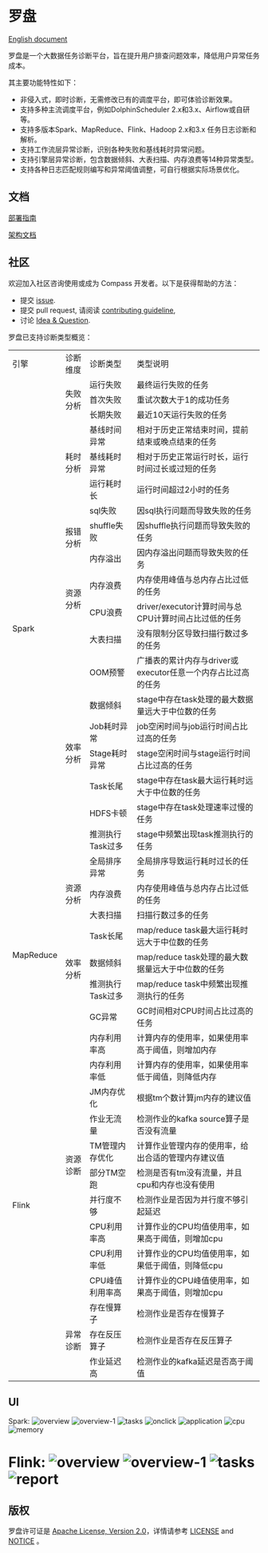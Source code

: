 # 罗盘

[English document](README.md)

罗盘是一个大数据任务诊断平台，旨在提升用户排查问题效率，降低用户异常任务成本。

其主要功能特性如下：

- 非侵入式，即时诊断，无需修改已有的调度平台，即可体验诊断效果。
- 支持多种主流调度平台，例如DolphinScheduler 2.x和3.x、Airflow或自研等。
- 支持多版本Spark、MapReduce、Flink、Hadoop 2.x和3.x 任务日志诊断和解析。
- 支持工作流层异常诊断，识别各种失败和基线耗时异常问题。
- 支持引擎层异常诊断，包含数据倾斜、大表扫描、内存浪费等14种异常类型。
- 支持各种日志匹配规则编写和异常阈值调整，可自行根据实际场景优化。

## 文档

[部署指南](document/manual/deployment_zh.md)

[架构文档](document/manual/architecture.md)

## 社区

欢迎加入社区咨询使用或成为 Compass 开发者。以下是获得帮助的方法：

- 提交 [issue](https://github.com/cubefs/compass/issues).
- 提交 pull request, 请阅读 [contributing guideline](https://github.com/cubefs/compass/blob/main/CONTRIBUTING.md),
- 讨论 [Idea & Question](https://github.com/cubefs/compass/discussions).

罗盘已支持诊断类型概览：

<table>
    <tr>
        <td>引擎</td>
        <td>诊断维度</td>
        <td>诊断类型</td>
        <td>类型说明</td>
    </tr>
    <tr>
        <td rowspan="20">Spark</td>
        <td rowspan="3">失败分析</td>
        <td>运行失败</td>
        <td>最终运行失败的任务</td>
    </tr>
    <tr>
        <td>首次失败</td>
        <td>重试次数大于1的成功任务</td>
    </tr>
    <tr>
        <td>长期失败</td>
        <td>最近10天运行失败的任务</td>
    </tr>
    <tr>
        <td rowspan="3">耗时分析</td>
        <td>基线时间异常</td>
        <td>相对于历史正常结束时间，提前结束或晚点结束的任务</td>
    </tr>
    <tr>
        <td>基线耗时异常</td>
        <td>相对于历史正常运行时长，运行时间过长或过短的任务</td>
    </tr>
    <tr>
        <td>运行耗时长</td>
        <td>运行时间超过2小时的任务</td>
    </tr>
    <tr>
        <td rowspan="3">报错分析</td>
        <td>sql失败</td>
        <td>因sql执行问题而导致失败的任务</td>
    </tr>
    <tr>
        <td>shuffle失败</td>
        <td>因shuffle执行问题而导致失败的任务</td>
    </tr>
    <tr>
        <td>内存溢出</td>
        <td>因内存溢出问题而导致失败的任务</td>
    </tr>
    <tr>
        <td rowspan="2">资源分析</td>
        <td>内存浪费</td>
        <td>内存使用峰值与总内存占比过低的任务</td>
    </tr>
    <tr>
        <td>CPU浪费</td>
        <td>driver/executor计算时间与总CPU计算时间占比过低的任务</td>
    </tr>
    <tr>
        <td rowspan="9">效率分析</td>
        <td>大表扫描</td>
        <td>没有限制分区导致扫描行数过多的任务</td>
    </tr>
    <tr>
        <td>OOM预警</td>
        <td>广播表的累计内存与driver或executor任意一个内存占比过高的任务</td>
    </tr>
    <tr>
        <td>数据倾斜</td>
        <td>stage中存在task处理的最大数据量远大于中位数的任务</td>
    </tr>
    <tr>
        <td>Job耗时异常</td>
        <td>job空闲时间与job运行时间占比过高的任务</td>
    </tr>
    <tr>
        <td>Stage耗时异常</td>
        <td>stage空闲时间与stage运行时间占比过高的任务</td>
    </tr>
    <tr>
        <td>Task长尾</td>
        <td>stage中存在task最大运行耗时远大于中位数的任务</td>
    </tr>
    <tr>
        <td>HDFS卡顿</td>
        <td>stage中存在task处理速率过慢的任务</td>
    </tr>
    <tr>
        <td>推测执行Task过多</td>
        <td>stage中频繁出现task推测执行的任务</td>
    </tr>
    <tr>
        <td>全局排序异常</td>
        <td>全局排序导致运行耗时过长的任务</td>
    </tr>
    <tr>
        <td rowspan="6">MapReduce</td>
        <td rowspan="1">资源分析</td>
        <td>内存浪费</td>
        <td>内存使用峰值与总内存占比过低的任务</td>
    </tr>
    <tr>
        <td rowspan="5">效率分析</td>
        <td>大表扫描</td>
        <td>扫描行数过多的任务</td>
    </tr>
    <tr>
        <td>Task长尾</td>
        <td>map/reduce task最大运行耗时远大于中位数的任务</td>
    </tr>
    <tr>
        <td>数据倾斜</td>
        <td>map/reduce task处理的最大数据量远大于中位数的任务</td>
    </tr>
    <tr>
        <td>推测执行Task过多</td>
        <td>map/reduce task中频繁出现推测执行的任务</td>
    </tr>
    <tr>
        <td>GC异常</td>
        <td>GC时间相对CPU时间占比过高的任务</td>
    </tr>
    <tr>
        <td rowspan="20">Flink</td>
        <td rowspan="10">资源诊断</td>
        <td>内存利用率高</td>
        <td>计算内存的使用率，如果使用率高于阈值，则增加内存</td>
    </tr>
    <tr>
        <td>内存利用率低</td>
        <td>计算内存的使用率，如果使用率低于阈值，则降低内存</td>
    </tr>
    <tr>
        <td>JM内存优化</td>
        <td>根据tm个数计算jm内存的建议值</td>
    </tr>
    <tr>
        <td>作业无流量</td>
        <td>检测作业的kafka source算子是否没有流量</td>
    </tr>
    <tr>
        <td>TM管理内存优化</td>
        <td>计算作业管理内存的使用率，给出合适的管理内存建议值</td>
    </tr>
    <tr>
        <td>部分TM空跑</td>
        <td>检测是否有tm没有流量，并且cpu和内存也没有使用</td>
    </tr>
    <tr>
        <td>并行度不够</td>
        <td>检测作业是否因为并行度不够引起延迟</td>
    </tr>
    <tr>
        <td>CPU利用率高</td>
        <td>计算作业的CPU均值使用率，如果高于阈值，则增加cpu</td>
    </tr>
    <tr>
        <td>CPU利用率低</td>
        <td>计算作业的CPU均值使用率，如果低于阈值，则降低cpu</td>
    </tr>
    <tr>
        <td>CPU峰值利用率高</td>
        <td>计算作业的CPU峰值使用率，如果高于阈值，则增加cpu</td>
    </tr>
    <tr>
        <td rowspan="3">异常诊断</td>
        <td>存在慢算子</td>
        <td>检测作业是否存在慢算子</td>
    </tr>
    <tr>
        <td>存在反压算子</td>
        <td>检测作业是否存在反压算子</td>
    </tr>
    <tr>
        <td>作业延迟高</td>
        <td>检测作业的kafka延迟是否高于阈值</td>
    </tr>
</table>

## UI

Spark:
![overview](document/manual/img/overview.png)
![overview-1](document/manual/img/overview-1.png)
![tasks](document/manual/img/tasks.png)
![onclick](document/manual/img/onclick.png)
![application](document/manual/img/application.png)
![cpu](document/manual/img/cpu.png)
![memory](document/manual/img/memory.png)

Flink:
![overview](document/manual/img/flink-overview-1.png)
![overview-1](document/manual/img/flink-overview-2.png)
![tasks](document/manual/img/flink-list.png)
![report](document/manual/img/flink-report.png)
=======

## 版权

罗盘许可证是 [Apache License, Version 2.0](http://www.apache.org/licenses/LICENSE-2.0)，详情请参考 [LICENSE](LICENSE)
and [NOTICE](NOTICE) 。

